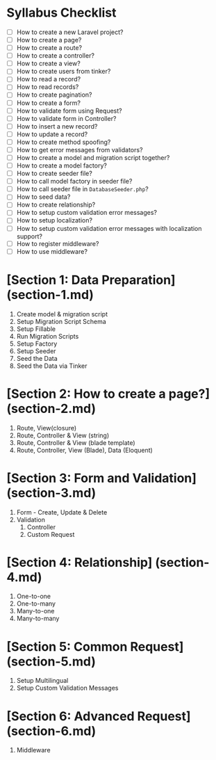# Syllabus Checklist

- [ ] How to create a new Laravel project?
- [ ] How to create a page?
- [ ] How to create a route?
- [ ] How to create a controller?
- [ ] How to create a view?
- [ ] How to create users from tinker?
- [ ] How to read a record?
- [ ] How to read records?
- [ ] How to create pagination?
- [ ] How to create a form?
- [ ] How to validate form using Request?
- [ ] How to validate form in Controller?
- [ ] How to insert a new record?
- [ ] How to update a record?
- [ ] How to create method spoofing?
- [ ] How to get error messages from validators?
- [ ] How to create a model and migration script together?
- [ ] How to create a model factory?
- [ ] How to create seeder file?
- [ ] How to call model factory in seeder file?
- [ ] How to call seeder file in `DatabaseSeeder.php`?
- [ ] How to seed data?
- [ ] How to create relationship?
- [ ] How to setup custom validation error messages?
- [ ] How to setup localization?
- [ ] How to setup custom validation error messages with localization support?
- [ ] How to register middleware?
- [ ] How to use middleware?

# [Section 1: Data Preparation] (section-1.md)

1. Create model & migration script
2. Setup Migration Script Schema
3. Setup Fillable
4. Run Migration Scripts
5. Setup Factory
6. Setup Seeder
7. Seed the Data
8. Seed the Data via Tinker

# [Section 2: How to create a page?] (section-2.md)

1. Route, View(closure)
2. Route, Controller & View (string)
3. Route, Controller & View (blade template)
4. Route, Controller, View (Blade), Data (Eloquent)

# [Section 3: Form and Validation] (section-3.md)

1. Form - Create, Update & Delete
2. Validation
	1. Controller
	2. Custom Request

# [Section 4: Relationship] (section-4.md)

1. One-to-one
2. One-to-many
3. Many-to-one
4. Many-to-many

# [Section 5: Common Request] (section-5.md)

1. Setup Multilingual
2. Setup Custom Validation Messages

# [Section 6: Advanced Request] (section-6.md)

1. Middleware